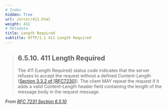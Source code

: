 ```yaml
---
# Index
hidden: True
url: /error/411.html
weight: 411
# Metadata
title: Length Required
subtitle: HTTP/1.1 411 Length Required
---
```


> ## 6.5.10.  411 Length Required
>
> The 411 (Length Required) status code indicates that the server
> refuses to accept the request without a defined Content-Length
> ([Section 3.3.2 of [RFC7230]](https://tools.ietf.org/html/rfc7230#section-3.3.2)).
> The client MAY repeat the request if
> it adds a valid Content-Length header field containing the length of
> the message body in the request message.

<cite>From [RFC 7231 Section 6.5.10](https://tools.ietf.org/html/rfc7231#section-6.5.10)</cite>
